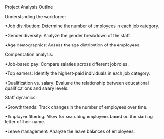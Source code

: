 Project Analysis Outline

Understanding the workforce:

•Job distribution: Determine the number of employees in each job category.

•Gender diversity: Analyze the gender breakdown of the staff.

•Age demographics: Assess the age distribution of the employees.

Compensation analysis:

•Job-based pay: Compare salaries across different job roles.

•Top earners: Identify the highest-paid individuals in each job category.

•Qualification vs. salary: Evaluate the relationship between educational qualifications and salary levels.

Staff dynamics:

•Growth trends: Track changes in the number of employees over time.

•Employee filtering: Allow for searching employees based on the starting letter of their name.

•Leave management: Analyze the leave balances of employees.
